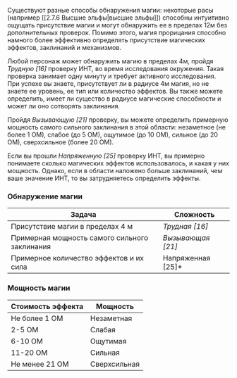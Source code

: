 Существуют разные способы обнаружения магии: некоторые расы (например [[2.7.6 Высшие эльфы|высшие эльфы]]) способны интуитивно ощущать присутствие магии и могут обнаружить ее в пределах 12м без дополнительных проверок. Помимо этого, магия прорицания способно намного более эффективно определять присутствие магических эффектов, заклинаний и механизмов.

Любой персонаж может обнаружить магию в пределах 4м, пройдя *Трудную \[16\]* проверку ИНТ, во время исследования окружения. Такая проверка занимает одну минуту и требует активного исследования. При успехе вы знаете, присутствует ли в радиусе 4м магия, но не знаете ее уровень, ее тип или количество эффектов. Вы также можете определить, имеет ли существо в радиусе магические способности и может ли оно сотворять заклинания.

Пройдя *Вызывающую \[21\]* проверку, вы можете определить примерную мощность самого сильного заклинания в этой области: незаметное (не более 1 ОМ), слабое (до 5 ОМ), ощутимое (до 10 ОМ), сильное (до 20 ОМ), сверхсильное (более 20 ОМ).

Если вы прошли *Напряженную \[25\]* проверку ИНТ, вы примерно понимаете сколько магических эффектов использовалось, и какая у них мощность. Однако, если в области наложено больше заклинаний, чем ваше значение ИНТ, то вы затрудняетесь определить эффекты.

### Обнаружение магии
Задача|Сложность
-|-
Присутствие магии в пределах 4 м|*Трудная \[16\]*
Примерная мощность самого сильного заклинания|*Вызывающая \[21\]*
Примерное количество эффектов и их сила|Напряженная \[25\]*

### Мощность магии
Стоимость эффекта|Мощность
-|-
Не более 1 ОМ|Незаметная
2-5 ОМ|Слабая
6-10 ОМ|Ощутимая
11-20 ОМ|Сильная
Не менее 21 ОМ|Сверхсильная
